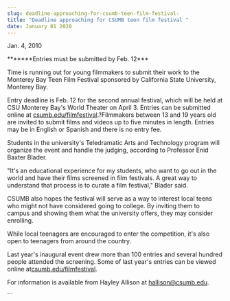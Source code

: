 ```yaml
---
slug: deadline-approaching-for-csumb-teen-film-festival-
title: "Deadline approaching for CSUMB teen film festival "
date: January 01 2020
---
```


 
<p>Jan. 4, 2010</p>
<p>*******Entries must be submitted by Feb. 12***</p>
<p>
  Time is running out for young filmmakers to submit their work to the Monterey
  Bay Teen Film Festival sponsored by California State University, Monterey Bay.
</p>
<p>
  Entry deadline is Feb. 12 for the second annual festival, which will be held
  at CSU Monterey Bay's World Theater on April 3. Entries can be submitted
  online at
  <a href="https://csumb.edu/filmfestival">csumb.edu/filmfestival</a>.?Filmmakers
  between 13 and 19 years old are invited to submit films and videos up to five
  minutes in length. Entries may be in English or Spanish and there is no entry
  fee.
</p>
<p>
  Students in the university's Teledramatic Arts and Technology program will
  organize the event and handle the judging, according to Professor Enid Baxter
  Blader.
</p>
<p>
  "It's an educational experience for my students, who want to go out in the
  world and have their films screened in film festivals. A great way to
  understand that process is to curate a film festival," Blader said.
</p>
<p>
  CSUMB also hopes the festival will serve as a way to interest local teens who
  might not have considered going to college. By inviting them to campus and
  showing them what the university offers, they may consider enrolling.
</p>
<p>
  While local teenagers are encouraged to enter the competition, it's also open
  to teenagers from around the country.
</p>
<p>
  Last year's inaugural event drew more than 100 entries and several hundred
  people attended the screening. Some of last year's entries can be viewed
  online at<a href="https://csumb.edu/filmfestival">csumb.edu/filmfestival</a>.
</p>
<p>
  For information is available from Hayley Allison at
  <a
    href="&#109;&#97;&#x69;l&#116;&#x6f;&#x3a;h&#97;&#x6c;&#x6c;&#105;&#115;&#x6f;&#x6e;&#64;&#99;&#x73;&#x75;&#109;&#98;&#x2e;&#x65;&#100;&#117;"
    >hallison@csumb.edu</a
  >.
</p>
<p></p>
<p></p>
<p></p>
```
